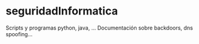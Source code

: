 # seguridadInformatica
Scripts y programas python, java, ...
Documentación sobre backdoors, dns spoofing...
